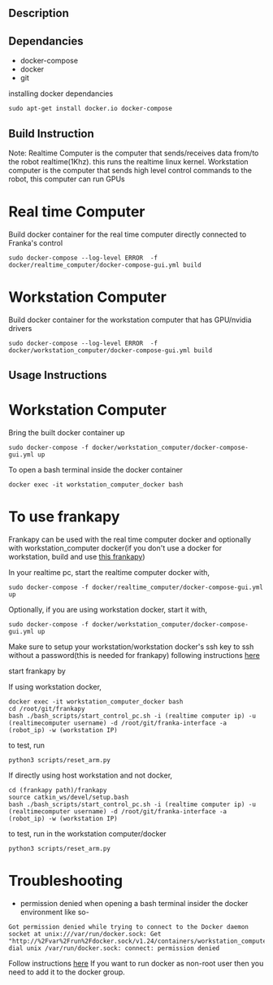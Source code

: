 ## Description 


## Dependancies 
- docker-compose
- docker 
- git 

installing docker dependancies 
```
sudo apt-get install docker.io docker-compose
```
## Build Instruction


Note: Realtime Computer is the computer that sends/receives data from/to the robot realtime(1Khz). this runs the realtime linux kernel. Workstation computer is the computer that sends high level control commands to the robot, this computer can run GPUs

# Real time Computer 
Build docker container for the real time computer directly connected to Franka's control 
```
sudo docker-compose --log-level ERROR  -f docker/realtime_computer/docker-compose-gui.yml build
```

# Workstation Computer 
Build docker container for the workstation computer that has GPU/nvidia drivers
```
sudo docker-compose --log-level ERROR  -f docker/workstation_computer/docker-compose-gui.yml build
```


## Usage Instructions 
# Workstation Computer 
Bring the built docker container up 

```
sudo docker-compose -f docker/workstation_computer/docker-compose-gui.yml up 
```

To open a bash terminal inside the docker container 
```
docker exec -it workstation_computer_docker bash
```

# To use frankapy 
Frankapy can be used with the real time computer docker and optionally with workstation_computer docker(if you don't use a docker for workstation, build and use [this frankapy](https://github.com/Ruthrash/frankapy)) 

In your realtime pc, start the realtime computer docker with,
```
sudo docker-compose -f docker/realtime_computer/docker-compose-gui.yml up 
```

Optionally, if you are using workstation docker, start it with, 
```
sudo docker-compose -f docker/workstation_computer/docker-compose-gui.yml up 
```

Make sure to setup your workstation/workstation docker's ssh key to ssh without a password(this is needed for frankapy) following instructions [here](https://github.com/iamlab-cmu/frankapy#setting-up-ssh-key-to-control-pc)

start frankapy by 

If using workstation docker, 

```
docker exec -it workstation_computer_docker bash
cd /root/git/frankapy 
bash ./bash_scripts/start_control_pc.sh -i (realtime computer ip) -u (realtimecomputer username) -d /root/git/franka-interface -a (robot_ip) -w (workstation IP)
```
to test, run
```
python3 scripts/reset_arm.py
```
If directly using host workstation and not docker, 
```
cd (frankapy path)/frankapy 
source catkin_ws/devel/setup.bash 
bash ./bash_scripts/start_control_pc.sh -i (realtime computer ip) -u (realtimecomputer username) -d /root/git/franka-interface -a (robot_ip) -w (workstation IP)
```
to test, run in the workstation computer/docker
```
python3 scripts/reset_arm.py
```

# Troubleshooting
- permission denied when opening a bash terminal insider the docker environment like so- 
```
Got permission denied while trying to connect to the Docker daemon socket at unix:///var/run/docker.sock: Get "http://%2Fvar%2Frun%2Fdocker.sock/v1.24/containers/workstation_computer_docker/json": dial unix /var/run/docker.sock: connect: permission denied
```
Follow instructions [here](https://stackoverflow.com/questions/48957195/how-to-fix-docker-got-permission-denied-issue#:~:text=If%20you%20want%20to%20run%20docker%20as%20non%2Droot%20user%20then%20you%20need%20to%20add%20it%20to%20the%20docker%20group.) 
If you want to run docker as non-root user then you need to add it to the docker group.